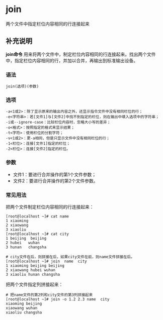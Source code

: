 join
===

两个文件中指定栏位内容相同的行连接起来

## 补充说明

**join命令** 用来将两个文件中，制定栏位内容相同的行连接起来。找出两个文件中，指定栏位内容相同的行，并加以合并，再输出到标准输出设备。

###  语法

```shell
join(选项)(参数)
```

###  选项

```shell
-a<1或2>：除了显示原来的输出内容之外，还显示指令文件中没有相同栏位的行；
-e<字符串>：若[文件1]与[文件2]中找不到指定的栏位，则在输出中填入选项中的字符串；
-i或--ignore-case：比较栏位内容时，忽略大小写的差异；
-o<格式>：按照指定的格式来显示结果；
-t<字符>：使用栏位的分割字符；
-v<1或2>：更-a相同，但是只显示文件中没有相同栏位的行；
-1<栏位>：连接[文件1]指定的栏位；
-2<栏位>：连接[文件2]指定的栏位。
```

###  参数

*   文件1：要进行合并操作的第1个文件参数；
*   文件2：要进行合并操作的第2个文件参数。

### 常见用法

把两个文件制定栏位内容相同的行连接起来：

```shell
[root@localhost ~]# cat name 
1 xiaoming
2 xiaowang
3 xiaoliu
[root@localhost ~]# cat city 
1 beijing  beijing
2 hubei   wuhan 
3 hunan   changsha

# city文件在后，则拼接在后，如果city文件在前，则name文件拼接在后。
[root@localhost ~]# join  name  city 
1 xiaoming beijing beijing
2 xiaowang hubei wuhan 
3 xiaoliu hunan changsha
```

把两个文件指定列拼接起来：

```shell
# 把name文件的第2列和city文件的第3列拼接起来
[root@localhost ~]# join -o 1.2 2.3 name  city 
xiaoming beijing
xiaowang wuhan
xiaoliu changsha
```
